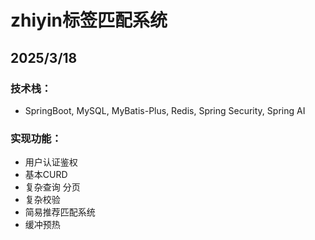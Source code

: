 # zhiyin标签匹配系统

## 2025/3/18
 ### 技术栈：
 - SpringBoot, MySQL, MyBatis-Plus, Redis, Spring Security, Spring AI
 ### 实现功能：
 - 用户认证鉴权
 - 基本CURD
 - 复杂查询 分页
 - 复杂校验
 - 简易推荐匹配系统
 - 缓冲预热
